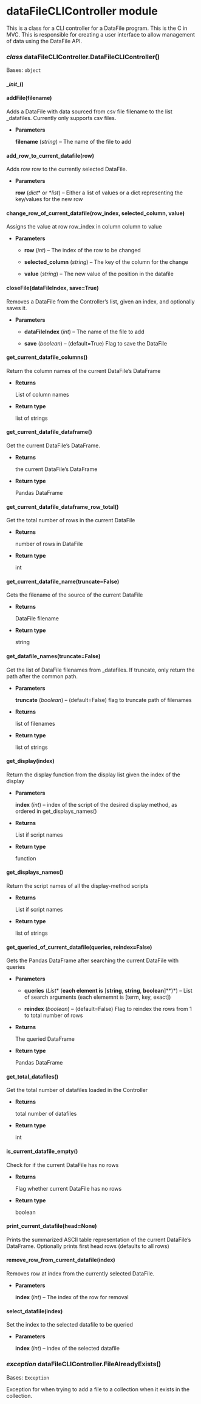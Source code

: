 # dataFileCLIController module

This is a class for a CLI controller for a DataFile program. This is the C in MVC.
This is responsible for creating a user interface to allow management of data
using the DataFile API.


### _class_ dataFileCLIController.DataFileCLIController()
Bases: `object`


#### \__init__()

#### addFile(filename)
Adds a DataFile with data sourced from csv file filename to the list _datafiles.
Currently only supports csv files.


* **Parameters**

    **filename** (*string*) – The name of the file to add



#### add_row_to_current_datafile(row)
Adds row row to the currently selected DataFile.


* **Parameters**

    **row** (*dict** or **list*) – Either a list of values or a dict representing the key/values for the new row



#### change_row_of_current_datafile(row_index, selected_column, value)
Assigns the value at row row_index in column column to value


* **Parameters**

    
    * **row** (*int*) – The index of the row to be changed


    * **selected_column** (*string*) – The key of the column for the change


    * **value** (*string*) – The new value of the position in the datafile



#### closeFile(dataFileIndex, save=True)
Removes a DataFile from the Controller’s list, given an index, and optionally saves it.


* **Parameters**

    
    * **dataFileIndex** (*int*) – The name of the file to add


    * **save** (*boolean*) – (default=True) Flag to save the DataFile



#### get_current_datafile_columns()
Return the column names of the current DataFile’s DataFrame


* **Returns**

    List of column names



* **Return type**

    list of strings



#### get_current_datafile_dataframe()
Get the current DataFile’s DataFrame.


* **Returns**

    the current DataFile’s DataFrame



* **Return type**

    Pandas DataFrame



#### get_current_datafile_dataframe_row_total()
Get the total number of rows in the current DataFile


* **Returns**

    number of rows in DataFile



* **Return type**

    int



#### get_current_datafile_name(truncate=False)
Gets the filename of the source of the current DataFile


* **Returns**

    DataFile filename



* **Return type**

    string



#### get_datafile_names(truncate=False)
Get the list of DataFile filenames from _datafiles.
If truncate, only return the path after the common path.


* **Parameters**

    **truncate** (*boolean*) – (default=False) flag to truncate path of filenames



* **Returns**

    list of filenames



* **Return type**

    list of strings



#### get_display(index)
Return the display function from the display list given the index of the display


* **Parameters**

    **index** (*int*) – index of the script of the desired display method, as ordered in get_displays_names()



* **Returns**

    List if script names



* **Return type**

    function



#### get_displays_names()
Return the script names of all the display-method scripts


* **Returns**

    List if script names



* **Return type**

    list of strings



#### get_queried_of_current_datafile(queries, reindex=False)
Gets the Pandas DataFrame after searching the current DataFile with queries


* **Parameters**

    
    * **queries** (*List** (**each element is** [**string**, **string**, **boolean**]**)*) – List of search arguments (each elememnt is [term, key, exact])


    * **reindex** (*boolean*) – (default=False) Flag to reindex the rows from 1 to total number of rows



* **Returns**

    The queried DataFrame



* **Return type**

    Pandas DataFrame



#### get_total_datafiles()
Get the total number of datafiles loaded in the Controller


* **Returns**

    total number of datafiles



* **Return type**

    int



#### is_current_datafile_empty()
Check for if the current DataFile has no rows


* **Returns**

    Flag whether current DataFile has no rows



* **Return type**

    boolean



#### print_current_datafile(head=None)
Prints the summarized ASCII table representation of the current DataFile’s DataFrame.
Optionally prints first head rows (defaults to all rows)


#### remove_row_from_current_datafile(index)
Removes row at index from the currently selected DataFile.


* **Parameters**

    **index** (*int*) – The index of the row for removal



#### select_datafile(index)
Set the index to the selected datafile to be queried


* **Parameters**

    **index** (*int*) – index of the selected datafile



### _exception_ dataFileCLIController.FileAlreadyExists()
Bases: `Exception`

Exception for when trying to add a file to a collection when it exists in the collection.
